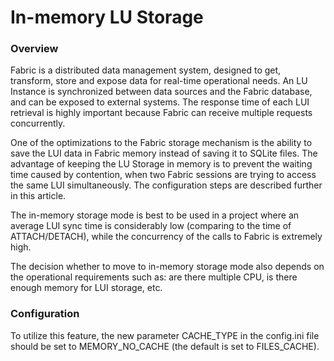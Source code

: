 # In-memory LU Storage

### Overview

Fabric is a distributed data management system, designed to get, transform, store and expose data for real-time operational needs. An LU Instance is synchronized between data sources and the Fabric database, and can be exposed to external systems. The response time of each LUI retrieval is highly important because Fabric can receive multiple requests concurrently.

One of the optimizations to the Fabric storage mechanism is the ability to save the LUI data in Fabric memory instead of saving it to SQLite files. The advantage of keeping the LU Storage in memory is to prevent the waiting time caused by contention, when two Fabric sessions are trying to access the same LUI simultaneously. The configuration steps are described further in this article. 

The in-memory storage mode is best to be used in a project where an average LUI sync time is considerably low (comparing to the time of ATTACH/DETACH), while the concurrency of the calls to Fabric is extremely high.

The decision whether to move to in-memory storage mode also depends on the operational requirements such as: are there multiple CPU, is there enough memory for LUI storage, etc.

### Configuration

To utilize this feature, the new parameter CACHE_TYPE in the config.ini file should be set to MEMORY_NO_CACHE (the default is set to FILES_CACHE).

